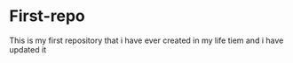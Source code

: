 # First-repo
This is my first repository that i have ever created in my life tiem
and i have updated it